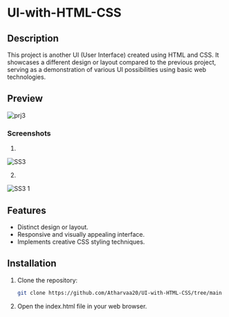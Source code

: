 # UI-with-HTML-CSS

## Description

This project is another UI (User Interface) created using HTML and CSS. It showcases a different design or layout compared to the previous project, serving as a demonstration of various UI possibilities using basic web technologies.

## Preview

![prj3](https://github.com/Atharvaa20/UI-with-HTML-CSS/assets/170161391/dea61dc9-a67c-46c6-b46c-870c300b406c)

### Screenshots
1)
![SS3](https://github.com/Atharvaa20/UI-with-HTML-CSS/assets/170161391/a1b08c99-19b9-430b-9426-74dd2a58537f)

2)
![SS3 1](https://github.com/Atharvaa20/UI-with-HTML-CSS/assets/170161391/8af2bdbe-821e-418c-93c5-7e7c273588e8)


## Features

- Distinct design or layout.
- Responsive and visually appealing interface.
- Implements creative CSS styling techniques.

## Installation

1. Clone the repository:
   ```bash
   git clone https://github.com/Atharvaa20/UI-with-HTML-CSS/tree/main

2. Open the index.html file in your web browser.
